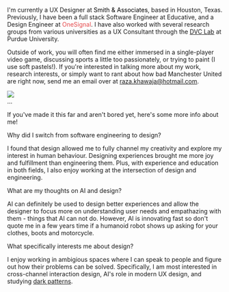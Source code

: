 <div class="flex flex-col-reverse sm:flex-row justify-center w-full">

<div class="w-50 pr-2">

I'm currently a UX Designer at <a href="https://www.smithweb.com" style="text-decoration:none" target="_blank"> <span class="font-semibold hover:opacity-75" style="color:#000">Smith & Associates</span></a>, based in Houston, Texas. Previously, I have been a full stack Software Engineer at <a href="https://www.educative.io" style="text-decoration:none" target="_blank"> <span class="cursor-pointer font-semibold hover:opacity-75 gradient-purple text-gradient">Educative</span></a>, and a Design Engineer at <a href="https://www.onesignal.com" style="text-decoration:none" target="_blank">
<span class="cursor-pointer font-semibold hover:opacity-75" style="color:#e54b4d">OneSignal</span></a>. I have also worked with several research groups from various universities as a UX Consultant through the <a href="https://www.dvclab.net/" target="_blank">DVC Lab</a> at Purdue University.

Outside of work, you will often find me either immersed in a single-player video game, discussing sports a little too passionately, or trying to paint (I use soft pastels!). If you're interested in talking more about my work, research interests, or simply want to rant about how bad Manchester United are right now, send me an email over at raza.khawaja@hotmail.com.

</div>
<img loading="lazy" class="w-2/4 sm:h-auto sm:w-auto sm:max-w-md sm:max-h-md" src="/info/aboutme.png" />
</div>
...

If you've made it this far and aren't bored yet, here's some more info about me!

<span class="font-medium">Why did I switch from software engineering to design?</span>

I found that design allowed me to fully channel my creativity and explore my interest in human behaviour. Designing experiences brought me more joy and fulfillment than engineering them. Plus, with experience and education in both fields, I also enjoy working at the intersection of design and engineering.

<span class="font-medium">What are my thoughts on AI and design?</span>

AI can definitely be used to design better experiences and allow the designer to focus more on understanding user needs and empathazing with them - things that AI can not do. However, AI is innovating fast so don't quote me in a few years time if a humanoid robot shows up asking for your clothes, boots and motorcycle.

<span class="font-medium">What specifically interests me about design?</span>

I enjoy working in ambigious spaces where I can speak to people and figure out how their problems can be solved. Specifically, I am most interested in cross-channel interaction design, AI's role in modern UX design, and studying <a href="https://www.deceptive.design/" target="_blank">dark patterns</a>.
